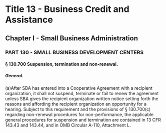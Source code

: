 
# Title 13 - Business Credit and Assistance
## Chapter I - Small Business Administration
### PART 130 - SMALL BUSINESS DEVELOPMENT CENTERS
#### § 130.700 Suspension, termination and non-renewal.
##### General.

(a)After SBA has entered into a Cooperative Agreement with a recipient organization, it shall not suspend, terminate or fail to renew the agreement unless SBA gives the recipient organization written notice setting forth the reasons and affording the recipient organization an opportunity for a hearing. Subject to this requirement and the provisions of § 130.700(c) regarding non-renewal procedures for non-performance, the applicable general procedures for suspension and termination are contained in 13 CFR 143.43 and 143.44, and in OMB Circular A-110, Attachment L.
